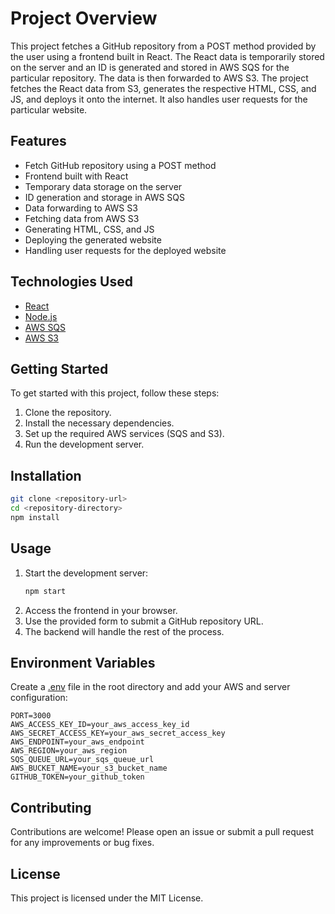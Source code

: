 # Project Overview

This project fetches a GitHub repository from a POST method provided by the user using a frontend built in React. The React data is temporarily stored on the server and an ID is generated and stored in AWS SQS for the particular repository. The data is then forwarded to AWS S3. The project fetches the React data from S3, generates the respective HTML, CSS, and JS, and deploys it onto the internet. It also handles user requests for the particular website.

## Features

- Fetch GitHub repository using a POST method
- Frontend built with React
- Temporary data storage on the server
- ID generation and storage in AWS SQS
- Data forwarding to AWS S3
- Fetching data from AWS S3
- Generating HTML, CSS, and JS
- Deploying the generated website
- Handling user requests for the deployed website

## Technologies Used

- [React](https://en.wikipedia.org/wiki/React_(software))
- [Node.js](https://en.wikipedia.org/wiki/Node.js)
- [AWS SQS](https://en.wikipedia.org/wiki/AWS)
- [AWS S3](https://en.wikipedia.org/wiki/AWS_S3)

## Getting Started

To get started with this project, follow these steps:

1. Clone the repository.
2. Install the necessary dependencies.
3. Set up the required AWS services (SQS and S3).
4. Run the development server.

## Installation

```bash
git clone <repository-url>
cd <repository-directory>
npm install
```

## Usage

1. Start the development server:
    ```bash
    npm start
    ```
2. Access the frontend in your browser.
3. Use the provided form to submit a GitHub repository URL.
4. The backend will handle the rest of the process.

## Environment Variables

Create a [.env](https://en.wikipedia.org/wiki/Environment_variable) file in the root directory and add your AWS and server configuration:

```env
PORT=3000
AWS_ACCESS_KEY_ID=your_aws_access_key_id
AWS_SECRET_ACCESS_KEY=your_aws_secret_access_key
AWS_ENDPOINT=your_aws_endpoint
AWS_REGION=your_aws_region
SQS_QUEUE_URL=your_sqs_queue_url
AWS_BUCKET_NAME=your_s3_bucket_name
GITHUB_TOKEN=your_github_token
```


## Contributing

Contributions are welcome! Please open an issue or submit a pull request for any improvements or bug fixes.

## License

This project is licensed under the MIT License.
